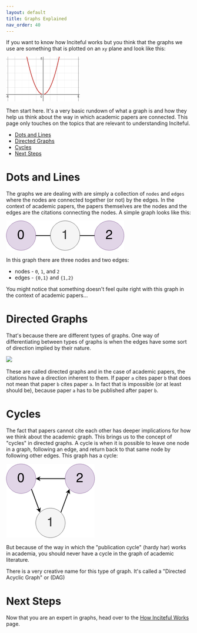 ```yaml
---
layout: default
title: Graphs Explained
nav_order: 40
---
```

If you want to know how Inciteful works but you think that the graphs we use are something that is plotted on an `xy` plane and look like this:

<img src="assets/images/not-a-graph.png" alt="drawing" width="200"/>

Then start here.  It's a very basic rundown of what a graph is and how they help us think about the way in which academic papers are connected.  This page only touches on the topics that are relevant to understanding Inciteful.

- [Dots and Lines](#dots-and-lines)
- [Directed Graphs](#directed-graphs)
- [Cycles](#cycles)
- [Next Steps](#next-steps)

# Dots and Lines
The graphs we are dealing with are simply a collection of `nodes` and `edges` where the nodes are connected together (or not) by the edges.  In the context of academic papers, the papers themselves are the nodes and the edges are the citations connecting the nodes.  A simple graph looks like this:

![](assets/images/three-undirected.png)

In this graph there are three nodes and two edges:
* nodes - `0`, `1`, and `2`
* edges - `{0,1}` and `{1,2}`

You might notice that something doesn't feel quite right with this graph in the context of academic papers...

# Directed Graphs
That's because there are different types of graphs.  One way of differentiating between types of graphs is when the edges have some sort of direction implied by their nature. 

![](_site/assets/images/three-friend-1.png)

These are called directed graphs and in the case of academic papers, the citations have a direction inherent to them.  If paper `a` cites paper `b` that does not mean that paper `b` cites paper `a`.  In fact that is impossible (or at least should be), because paper `a` has to be published after paper `b`.  

# Cycles
The fact that papers cannot cite each other has deeper implications for how we think about the academic graph.  This brings us to the concept of "cycles" in directed graphs.  A cycle is when it is possible to leave one node in a graph, following an edge, and return back to that same node by following other edges.  This graph has a cycle:

![](assets/images/cycle.png)

But because of the way in which the "publication cycle" (hardy har) works in academia, you should never have a cycle in the graph of academic literature.  

There is a very creative name for this type of graph.  It's called a "Directed Acyclic Graph" or (DAG)

# Next Steps
Now that you are an expert in graphs, head over to the [How Inciteful Works](how-does-it-work) page.  